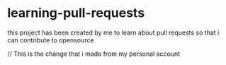 # learning-pull-requests
this project has been created by me to learn about pull requests so that i can contribute to opensource

//
This is the change that i made from my personal account
